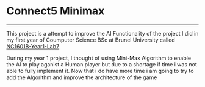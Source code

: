 # Connect5 Minimax
---
This project is a attempt to improve the AI Functionality of the project I did in my first year of Coumputer Science BSc at Brunel University called 	[NC1601B-Year1-Lab7](https://github.com/AliAsgharWork/Connect5-NC1601B-Year1-Lab7)

During my year 1 project, I thought of using Mini-Max Algorithm to enable the AI to play aganist a Human player but due to a shortage if time i was not able to fully implement it. Now that i do have more time i am going to try to add the Algorithm and improve the architecture of the game
